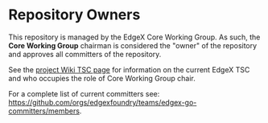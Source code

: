 # Repository Owners

This repository is managed by the EdgeX Core Working Group.  As such, the **Core Working Group** chairman is considered the "owner" of the repository and approves all committers of the repository.

See the [project Wiki TSC page](https://wiki.edgexfoundry.org/pages/viewpage.action?pageId=329436#TechnicalSteeringCommittee(TSC)-WorkingGroups) for information on the current EdgeX TSC and who occupies the role of Core Working Group chair.

For a complete list of current committers see:  https://github.com/orgs/edgexfoundry/teams/edgex-go-committers/members.

